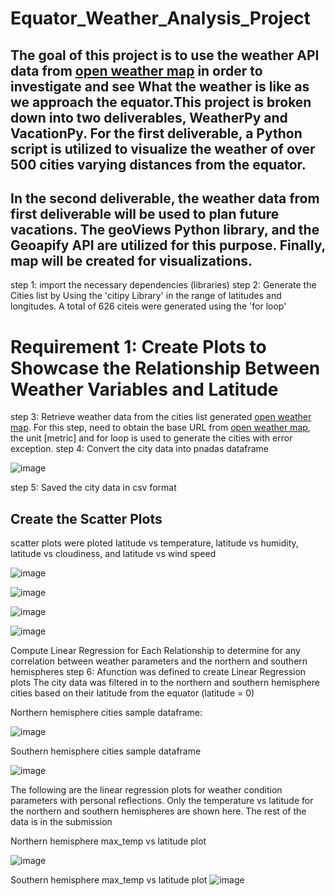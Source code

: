 # Equator_Weather_Analysis_Project
The goal of this project is to use the weather API data from [open weather map](https://openweathermap.org/api) in order to investigate and see What the weather is like as we approach the equator.This project is broken down into two deliverables, WeatherPy and VacationPy. For the first deliverable, a Python script is utilized to visualize the weather of over 500 cities varying distances from the equator.
------------------------------------------------------------------------------------------------------------------------------------------------------------------------

In the second deliverable, the weather data from first deliverable will be used to plan future vacations. The geoViews Python library, and the Geoapify API are utilized for this purpose. Finally, map will be created for  visualizations. 
------------------------------------------------------------------------------------------------------------------------------------------------------------------------


step 1: import the necessary dependencies (libraries)
step 2: Generate the Cities list by Using the 'citipy Library' in the range of latitudes and longitudes. A total of 626 citeis
 were generated using the 'for loop'
 
 
# Requirement 1: Create Plots to Showcase the Relationship Between Weather Variables and Latitude

step 3: Retrieve weather data from the cities list generated [open weather map](https://openweathermap.org/api). For this step, need to obtain the base URL from [open weather map](https://openweathermap.org/api), the unit [metric] and for  loop is used to generate the cities with error exception.
step 4: Convert the city data into pnadas dataframe

![image](https://user-images.githubusercontent.com/118146659/227725353-151d3e17-a932-4612-bbfc-04078cf87d18.png)

step 5: Saved the city data in csv format

Create the Scatter Plots 
------------------------

scatter plots were ploted latitude vs temperature, latitude vs humidity, latitude vs cloudiness, and latitude vs wind speed

![image](https://user-images.githubusercontent.com/118146659/227725814-8357e8bc-eb92-4202-86a8-d81e0fbc20eb.png)

![image](https://user-images.githubusercontent.com/118146659/227725853-2f8b0149-1338-42a5-ae01-ed294aa5a69b.png)

![image](https://user-images.githubusercontent.com/118146659/227725900-ea385321-2aa6-4fe9-acf6-3adf0102eec4.png)

![image](https://user-images.githubusercontent.com/118146659/227725929-f8f1edd6-3faf-46ad-a6e3-48398d74fc5b.png)

Compute Linear Regression for Each Relationship to determine for any correlation between weather parameters and the northern and southern hemispheres 
step 6:  Afunction was defined  to create Linear Regression plots
The city data was filtered in to the northern and southern hemisphere cities based on their latitude from the equator (latitude = 0)

Northern hemisphere cities sample dataframe:

![image](https://user-images.githubusercontent.com/118146659/227726313-f60d2ee9-c3f9-49e6-a5ac-410251721041.png)

Southern hemisphere cities sample dataframe

![image](https://user-images.githubusercontent.com/118146659/227726358-3b131d60-7978-4bfa-bab2-2bc33bcb052b.png)

The following are the linear regression plots for weather condition parameters with personal reflections. 
Only the temperature vs latitude for the northern and southern hemispheres are shown here. The rest of the data
is in the submission

Northern hemisphere max_temp vs latitude plot

![image](https://user-images.githubusercontent.com/118146659/227726619-fb009f99-7f24-4a9a-b8fe-e65f6a6f7ccf.png)

Southern hemisphere max_temp vs latitude plot
![image](https://user-images.githubusercontent.com/118146659/227726777-0948155d-8cd5-4160-9a9c-22ecdb970cf4.png)







 
